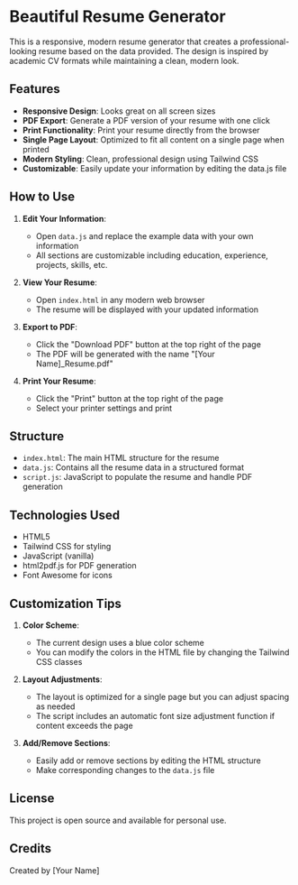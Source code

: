 # Beautiful Resume Generator

This is a responsive, modern resume generator that creates a professional-looking resume based on the data provided. The design is inspired by academic CV formats while maintaining a clean, modern look.

## Features

- **Responsive Design**: Looks great on all screen sizes
- **PDF Export**: Generate a PDF version of your resume with one click
- **Print Functionality**: Print your resume directly from the browser
- **Single Page Layout**: Optimized to fit all content on a single page when printed
- **Modern Styling**: Clean, professional design using Tailwind CSS
- **Customizable**: Easily update your information by editing the data.js file

## How to Use

1. **Edit Your Information**:

   - Open `data.js` and replace the example data with your own information
   - All sections are customizable including education, experience, projects, skills, etc.

2. **View Your Resume**:

   - Open `index.html` in any modern web browser
   - The resume will be displayed with your updated information

3. **Export to PDF**:

   - Click the "Download PDF" button at the top right of the page
   - The PDF will be generated with the name "[Your Name]\_Resume.pdf"

4. **Print Your Resume**:
   - Click the "Print" button at the top right of the page
   - Select your printer settings and print

## Structure

- `index.html`: The main HTML structure for the resume
- `data.js`: Contains all the resume data in a structured format
- `script.js`: JavaScript to populate the resume and handle PDF generation

## Technologies Used

- HTML5
- Tailwind CSS for styling
- JavaScript (vanilla)
- html2pdf.js for PDF generation
- Font Awesome for icons

## Customization Tips

1. **Color Scheme**:

   - The current design uses a blue color scheme
   - You can modify the colors in the HTML file by changing the Tailwind CSS classes

2. **Layout Adjustments**:

   - The layout is optimized for a single page but you can adjust spacing as needed
   - The script includes an automatic font size adjustment function if content exceeds the page

3. **Add/Remove Sections**:
   - Easily add or remove sections by editing the HTML structure
   - Make corresponding changes to the `data.js` file

## License

This project is open source and available for personal use.

## Credits

Created by [Your Name]

